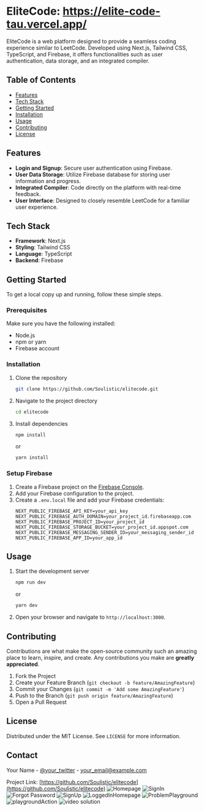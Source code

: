 # EliteCode: https://elite-code-tau.vercel.app/

EliteCode is a web platform designed to provide a seamless coding experience similar to LeetCode. Developed using Next.js, Tailwind CSS, TypeScript, and Firebase, it offers functionalities such as user authentication, data storage, and an integrated compiler.

## Table of Contents

- [Features](#features)
- [Tech Stack](#tech-stack)
- [Getting Started](#getting-started)
- [Installation](#installation)
- [Usage](#usage)
- [Contributing](#contributing)
- [License](#license)

## Features

- **Login and Signup**: Secure user authentication using Firebase.
- **User Data Storage**: Utilize Firebase database for storing user information and progress.
- **Integrated Compiler**: Code directly on the platform with real-time feedback.
- **User Interface**: Designed to closely resemble LeetCode for a familiar user experience.

## Tech Stack

- **Framework**: Next.js
- **Styling**: Tailwind CSS
- **Language**: TypeScript
- **Backend**: Firebase

## Getting Started

To get a local copy up and running, follow these simple steps.

### Prerequisites

Make sure you have the following installed:

- Node.js
- npm or yarn
- Firebase account

### Installation

1. Clone the repository
    ```sh
    git clone https://github.com/Soulistic/elitecode.git
    ```
2. Navigate to the project directory
    ```sh
    cd elitecode
    ```
3. Install dependencies
    ```sh
    npm install
    ```
    or
    ```sh
    yarn install
    ```

### Setup Firebase

1. Create a Firebase project on the [Firebase Console](https://console.firebase.google.com/).
2. Add your Firebase configuration to the project.
3. Create a `.env.local` file and add your Firebase credentials:
    ```env
    NEXT_PUBLIC_FIREBASE_API_KEY=your_api_key
    NEXT_PUBLIC_FIREBASE_AUTH_DOMAIN=your_project_id.firebaseapp.com
    NEXT_PUBLIC_FIREBASE_PROJECT_ID=your_project_id
    NEXT_PUBLIC_FIREBASE_STORAGE_BUCKET=your_project_id.appspot.com
    NEXT_PUBLIC_FIREBASE_MESSAGING_SENDER_ID=your_messaging_sender_id
    NEXT_PUBLIC_FIREBASE_APP_ID=your_app_id
    ```

## Usage

1. Start the development server
    ```sh
    npm run dev
    ```
    or
    ```sh
    yarn dev
    ```
2. Open your browser and navigate to `http://localhost:3000`.

## Contributing

Contributions are what make the open-source community such an amazing place to learn, inspire, and create. Any contributions you make are **greatly appreciated**.

1. Fork the Project
2. Create your Feature Branch (`git checkout -b feature/AmazingFeature`)
3. Commit your Changes (`git commit -m 'Add some AmazingFeature'`)
4. Push to the Branch (`git push origin feature/AmazingFeature`)
5. Open a Pull Request

## License

Distributed under the MIT License. See `LICENSE` for more information.

## Contact

Your Name - [@your_twitter](https://twitter.com/your_twitter) - your_email@example.com

Project Link: [https://github.com/Soulistic/elitecode](https://github.com/Soulistic/elitecode)
![Homepage](/Image/image.png)
![SignIn](/Image/Signin.png)
![Forgot Password](/Image/ForgotPassword.png)
![SignUp](/Image/SignUp.png)
![LoggedInHomepage](/Image/LoggedInHomePage.png)
![ProblemPlayground](/Image/ProblemPlayground.png)
![playgroundAction](/Image/Playgroundaction.png)
![video solution](/Image/VideoSolution.png)